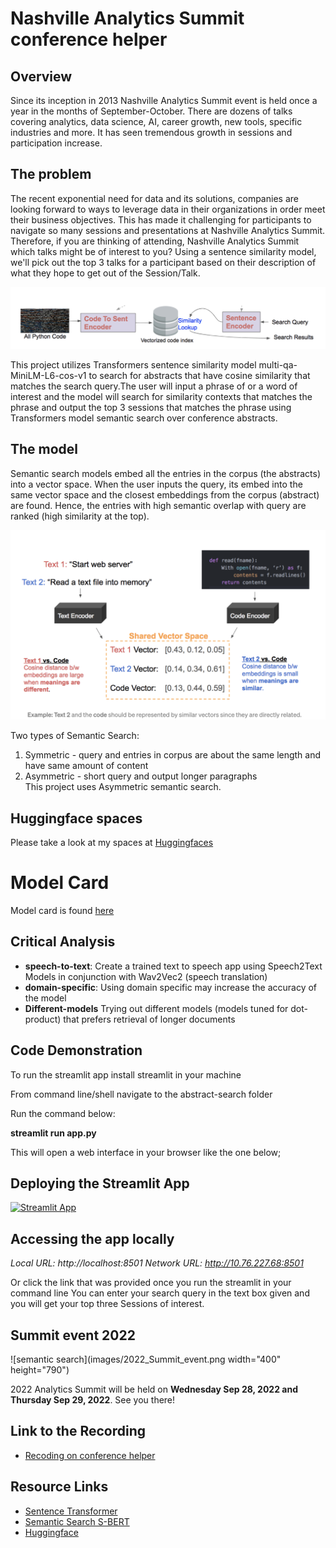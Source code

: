 # Nashville Analytics Summit conference helper

## Overview

Since its inception in 2013 Nashville Analytics Summit event is held once a year in the months of September-October. There are dozens of talks covering analytics, data science, AI, career growth, new tools, specific industries and more. It has seen tremendous growth in sessions and participation increase.

## The problem
The recent exponential need for data and its solutions, companies are looking forward to ways to leverage data in their organizations in order meet their business objectives. This has made it challenging for participants to navigate so many sessions and presentations at Nashville Analytics Summit. Therefore, if you are thinking of attending, Nashville Analytics Summit which talks might be of interest to you? Using a sentence similarity model, we'll pick out the top 3 talks for a participant based on their description of what they hope to get out of the Session/Talk.

![semantic search](images/searchquery.png)

This project utilizes Transformers sentence similarity model multi-qa-MiniLM-L6-cos-v1 to search for abstracts that have cosine similarity that matches the search query.The user will input a phrase of or a word of interest and the model will search for similarity contexts that matches the phrase and output the top 3 sessions that matches the phrase using Transformers model semantic search over conference abstracts.

## The model
Semantic search models embed all the entries in the corpus (the abstracts) into a vector space. When the user inputs the query, its embed into the same vector space and the closest embeddings from the corpus (abstract) are found. Hence, the entries with high semantic overlap with query are ranked (high similarity at the top).

![Cosine Similarity](images/cosinesimilarity.png)

Two types of Semantic Search:
1. Symmetric - query and entries in corpus are about the same length and have same amount of content
2. Asymmetric - short query and output longer paragraphs  
This project uses Asymmetric semantic search.

## Huggingface spaces

Please take a look at my spaces at [Huggingfaces](https://huggingface.co/spaces/PBusienei/Summit_app_demo)

# Model Card

Model card is found [here](https://huggingface.co/PBusienei/Nashville_Analytics_Summit_conference_helper)

## Critical Analysis
- **speech-to-text**: Create a trained text to speech app using Speech2Text Models in conjunction with Wav2Vec2 (speech translation)
- **domain-specific**: Using domain specific may increase the accuracy of the model
- **Different-models** Trying out different models (models tuned for dot-product) that prefers retrieval of longer documents


## Code Demonstration

To run the streamlit app install streamlit in your machine

From command line/shell navigate to the abstract-search folder

Run the command below:

**streamlit run app.py**

This will open a web interface in your browser like the one below;

## Deploying the Streamlit App
 [![Streamlit App](https://static.streamlit.io/badges/streamlit_badge_black_white.svg)](https://share.streamlit.io/pbusienei/conference_helper/app.py)

## Accessing the app locally
 *Local URL: http://localhost:8501*
  *Network URL: http://10.76.227.68:8501*

  Or click the link that was provided once you run the streamlit in your command line
  You can enter your search query in the text box given and you will get your top three Sessions of interest.

## Summit event  2022

![semantic search](images/2022_Summit_event.png width="400" height="790")

2022 Analytics Summit will be held on **Wednesday Sep 28, 2022 and Thursday Sep 29, 2022**. See you there!

## Link to the Recording
* [Recoding on conference helper](https://youtu.be/QeN8xrppVm0)

## Resource Links

* [Sentence Transformer](https://huggingface.co/sentence-transformers/multi-qa-MiniLM-L6-cos-v1)
* [Semantic Search S-BERT](https://medium.com/mlearning-ai/semantic-search-with-s-bert-is-all-you-need-951bc710e160)
* [Huggingface](https://huggingface.co/docs/hub/spaces)
